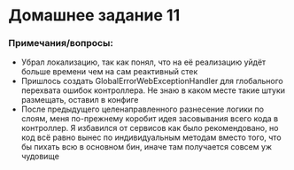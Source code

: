 # Домашнее задание 11

### Примечания/вопросы:

- Убрал локализацию, так как понял, что на её реализацию уйдёт больше времени чем на сам реактивный стек
- Пришлось создать GlobalErrorWebExceptionHandler для глобального перехвата ошибок контроллера. Не знаю в каком месте такие штуки размещать, оставил в конфиге
- После предыдущего целенаправленного разнесение логики по слоям, меня по-прежнему коробит идея засовывания всего кода в контроллер. Я избавился от сервисов как было рекомендовано, но код всё равно вынес по индивидуальным методам вместо того, что бы пихать всю в основном бин, иначе там получается совсем уж чудовище